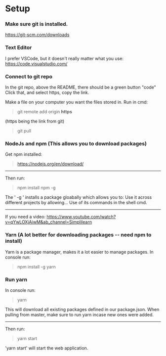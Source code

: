 # Setup
### Make sure git is installed.
https://git-scm.com/downloads

### Text Editor
I prefer VSCode, but it doesn't really matter what you use:
https://code.visualstudio.com/

### Connect to git repo
In the git repo, above the README, there should be a green button "code"
Click that, and select https, copy the link.

Make a file on your computer you want the files stored in.
Run in cmd:
> git remote add origin **https**

(https being the link from git)

> git pull

### NodeJs and npm (This allows you to download packages)
Get npm installed:
>https://nodejs.org/en/download/

---
Then run:
>npm install npm -g

The ' -g ' installs a package gloabally which allows you to:
  Use it across different projects by allowing...
    Use of its commands in the shell cmd. 

---
If you need a video:
https://www.youtube.com/watch?v=qYwLOXjAiwM&ab_channel=Simplilearn

### Yarn (A lot better for downloading packages -- need npm to install)
Yarn is a package manager, makes it a lot easier to manage packages.
In console run:
>npm install -g yarn

### Run yarn
In console run:
>yarn

This will download all existing packages defined in our package.json.
When pulling from master, make sure to run yarn incase new ones were added.

---
Then run:
>yarn start

'yarn start' will start the web application.